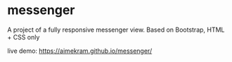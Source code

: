 # messenger
A project of a fully responsive messenger view.
Based on Bootstrap, HTML + CSS only

live demo: https://aimekram.github.io/messenger/
